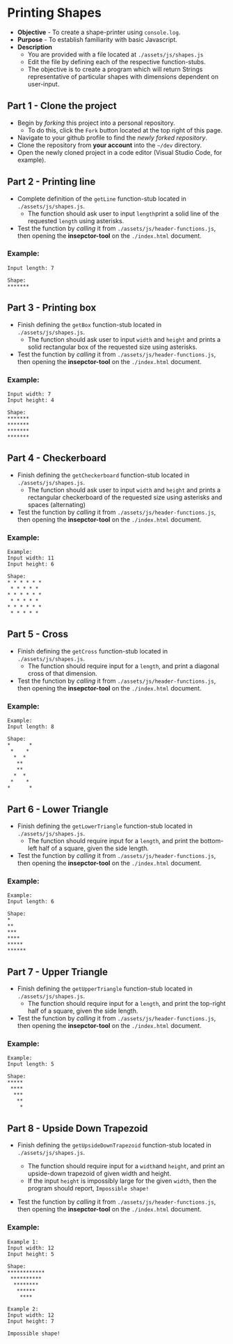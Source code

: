 # Printing Shapes

* **Objective** - To create a shape-printer using `console.log`.
* **Purpose** - To establish familiarity with basic Javascript.
* **Description**
    * You are provided with a file located at `./assets/js/shapes.js`
    * Edit the file by defining each of the respective function-stubs.
    * The objective is to create a program which will return Strings representative of particular shapes with dimensions dependent on user-input.



## Part 1 - Clone the project

* Begin by _forking_ this project into a personal repository.
   * To do this, click the `Fork` button located at the top right of this page.
* Navigate to your github profile to find the _newly forked repository_.
* Clone the repository from **your account** into the `~/dev` directory.
* Open the newly cloned project in a code editor (Visual Studio Code, for example).


## Part 2 - Printing line
* Complete definition of the `getLine` function-stub located in `./assets/js/shapes.js`.
	* The function should ask user to input `length`print a solid line of the requested `length` using asterisks.
* Test the function by _calling_ it from `./assets/js/header-functions.js`, then opening the **insepctor-tool** on the `./index.html` document.

### Example:


```
Input length: 7

Shape:
*******

```




## Part 3 - Printing box
* Finish defining the `getBox` function-stub located in `./assets/js/shapes.js`.
	* The function should ask user to input `width` and `height` and prints a solid rectangular box of the requested size using asterisks.
* Test the function by _calling_ it from `./assets/js/header-functions.js`, then opening the **insepctor-tool** on the `./index.html` document.

### Example:

```
Input width: 7
Input height: 4

Shape:
*******
*******
*******
*******
```


## Part 4 - Checkerboard
* Finish defining the `getCheckerboard` function-stub located in `./assets/js/shapes.js`.
	* The function should ask user to input `width` and `height` and prints a rectangular checkerboard of the requested size using asterisks and spaces (alternating)
* Test the function by _calling_ it from `./assets/js/header-functions.js`, then opening the **insepctor-tool** on the `./index.html` document.

### Example:

```
Example:
Input width: 11
Input height: 6

Shape:
* * * * * *
 * * * * * 
* * * * * *
 * * * * *
* * * * * *
 * * * * *
```












## Part 5 - Cross
* Finish defining the `getCross` function-stub located in `./assets/js/shapes.js`.
	* The function should require input for a `length`, and print a diagonal cross of that dimension.
* Test the function by _calling_ it from `./assets/js/header-functions.js`, then opening the **insepctor-tool** on the `./index.html` document.

### Example:

```
Example:
Input length: 8

Shape:
*      *
 *    *
  *  *
   **
   **
  *  *
 *    *
*      *
```







## Part 6 - Lower Triangle
* Finish defining the `getLowerTriangle` function-stub located in `./assets/js/shapes.js`.
	* The function should require input for a `length`, and print the bottom-left half of a square, given the side length.
* Test the function by _calling_ it from `./assets/js/header-functions.js`, then opening the **insepctor-tool** on the `./index.html` document.

### Example:

```
Example:
Input length: 6

Shape:
*
**
***
****
*****
******
```






## Part 7 - Upper Triangle
* Finish defining the `getUpperTriangle` function-stub located in `./assets/js/shapes.js`.
	* The function should require input for a `length`, and print the top-right half of a square, given the side length.
* Test the function by _calling_ it from `./assets/js/header-functions.js`, then opening the **insepctor-tool** on the `./index.html` document.

### Example:

```
Example:
Input length: 5

Shape:
*****
 ****
  ***
   **
    *
```







## Part 8 - Upside Down Trapezoid
* Finish defining the `getUpsideDownTrapezoid` function-stub located in `./assets/js/shapes.js`.
	* The function should require input for a `width`and `height`, and print an upside-down trapezoid of given width and height.
	* If the input `height` is impossibly large for the given `width`, then the program should report, `Impossible shape!`

* Test the function by _calling_ it from `./assets/js/header-functions.js`, then opening the **insepctor-tool** on the `./index.html` document.

### Example:

```
Example 1:
Input width: 12
Input height: 5

Shape:
************
 **********
  ********
   ******
    ****
```


```
Example 2:
Input width: 12
Input height: 7

Impossible shape!

```





